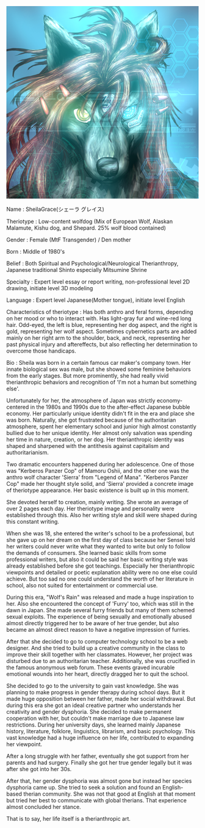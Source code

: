 ![Sheila's Portrait](RSheila04.png)

Name : SheilaGrace(シェーラ グレイス)

Theriotype : Low-content wolfdog (Mix of European Wolf, Alaskan Malamute, Kishu dog, and Shepard. 25% wolf blood contained)

Gender : Female (MtF Transgender) / Den mother

Born : Middle of 1980's

Belief : Both Spiritual and Psychological/Neurological Therianthropy, Japanese traditional Shinto especially Mitsumine Shrine

Specialty : Expert level essay or report writing, non-professional level 2D drawing, initiate level 3D modeling

Language : Expert level Japanese(Mother tongue), initiate level English

Characteristics of theriotype : Has both anthro and feral forms, depending on her mood or who to interact with. Has light-gray fur and wine-red long hair. Odd-eyed, the left is blue, representing her dog aspect, and the right is gold, representing her wolf aspect. Sometimes cybernetics parts are added mainly on her right arm to the shoulder, back, and neck, representing her past physical injury and aftereffects, but also reflecting her determination to overcome those handicaps.

Bio : Sheila was born in a certain famous car maker's company town. Her innate biological sex was male, but she showed some feminine behaviors from the early stages. But more prominently, she had really vivid therianthropic behaviors and recognition of 'I'm not a human but something else'.

Unfortunately for her, the atmosphere of Japan was strictly economy-centered in the 1980s and 1990s due to the after-effect Japanese bubble economy. Her particularly unique identity didn't fit in the era and place she was born. Naturally, she got frustrated because of the authoritarian atmosphere, spent her elementary school and junior high almost constantly bullied due to her unique identity. Her almost only salvation was spending her time in nature, creation, or her dog. Her therianthropic identity was shaped and sharpened with the antithesis against capitalism and authoritarianism.

Two dramatic encounters happened during her adolescence. One of those was "Kerberos Panzer Cop" of Mamoru Oshii, and the other one was the anthro wolf character 'Sierra' from "Legend of Mana". "Kerberos Panzer Cop" made her thought style solid, and 'Sierra' provided a concrete image of theriotype appearance. Her basic existence is built up in this moment.

She devoted herself to creation, mainly writing. She wrote an average of over 2 pages each day. Her theriotype image and personality were established through this. Also her writing style and skill were shaped during this constant writing.

When she was 18, she entered the writer's school to be a professional, but she gave up on her dream on the first day of class because her Sensei told her writers could never write what they wanted to write but only to follow the demands of consumers. She learned basic skills from some professional writers, but also it could be said her basic writing style was already established before she got teachings. Especially her therianthropic viewpoints and detailed or poetic explanation ability were no one else could achieve. But too sad no one could understand the worth of her literature in school, also not suited for entertainment or commercial use.

During this era, "Wolf's Rain" was released and made a huge inspiration to her. Also she encountered the concept of 'Furry' too, which was still in the dawn in Japan. She made several furry friends but many of them schemed sexual exploits. The experience of being sexually and emotionally abused almost directly triggered her to be aware of her true gender, but also became an almost direct reason to have a negative impression of furries.

After that she decided to go to computer technology school to be a web designer. And she tried to build up a creative community in the class to improve their skill together with her classmates. However, her project was disturbed due to an authoritarian teacher. Additionally, she was crucified in the famous anonymous web forum. These events graved incurable emotional wounds into her heart, directly dragged her to quit the school.

She decided to go to the university to gain vast knowledge. She was planning to make progress in gender therapy during school days. But it made huge opposition between her father, made her social withdrawal. But during this era she got an ideal creative partner who understands her creativity and gender dysphoria. She decided to make permanent cooperation with her, but couldn't make marriage due to Japanese law restrictions.
During her university days, she learned mainly Japanese history, literature, folklore, linguistics, librarism, and basic psychology. This vast knowledge had a huge influence on her life, contributed to expanding her viewpoint.

After a long struggle with her father, eventually she got support from her parents and had surgery. Finally she got her true gender legally but it was after she got into her 30s.

After that, her gender dysphoria was almost gone but instead her species dysphoria came up. She tried to seek a solution and found an English-based therian community. She was not that good at English at that moment but tried her best to communicate with global therians. That experience almost concluded her stance.

That is to say, her life itself is a therianthropic art.



